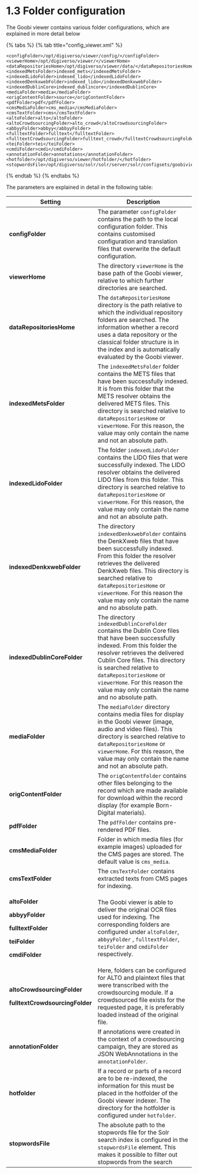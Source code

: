 # 1.3 Folder configuration

The Goobi viewer contains various folder configurations, which are explained in more detail below

{% tabs %}
{% tab title="config_viewer.xml" %}
```markup
<configFolder>/opt/digiverso/viewer/config/</configFolder>
‌<viewerHome>/opt/digiverso/viewer/</viewerHome>
‌<dataRepositoriesHome>/opt/digiverso/viewer/data/</dataRepositoriesHome>
‌<indexedMetsFolder>indexed_mets</indexedMetsFolder>
‌<indexedLidoFolder>indexed_lido</indexedLidoFolder>
‌<indexedDenkxwebFolder>indexed_lido</indexedDenkxwebFolder>
<indexedDublinCore>indexed_dublincore</indexedDublinCore>
‌<mediaFolder>media</mediaFolder>
‌<origContentFolder>source</origContentFolder>
<pdfFolder>pdf</pdfFolder>
<cmsMediaFolder>cms_media</cmsMediaFolder>
‌<cmsTextFolder>cms</cmsTextFolder>
<altoFolder>alto</altoFolder>
<altoCrowdsourcingFolder>alto_crowd</altoCrowdsourcingFolder>
<abbyyFolder>abbyy</abbyyFolder>
<fulltextFolder>fulltext</fulltextFolder>
<fulltextCrowdsourcingFolder>fulltext_crowd</fulltextCrowdsourcingFolder>
<teiFolder>tei</teiFolder>
<cmdiFolder>cmdi</cmdiFolder>
<annotationFolder>annotations</annotationFolder>
‌<hotfolder>/opt/digiverso/viewer/hotfolder/</hotfolder>
‌<stopwordsFile>/opt/digiverso/solr/solr/server/solr/configsets/goobiviewer/conf/lang/stopwords.txt</stopwordsFile>
```
{% endtab %}
{% endtabs %}

The parameters are explained in detail in the following table:

| Setting                                                                                                                                                                        | Description                                                                                                                                                                                                                                                                                                                                   |
| ------------------------------------------------------------------------------------------------------------------------------------------------------------------------------ | --------------------------------------------------------------------------------------------------------------------------------------------------------------------------------------------------------------------------------------------------------------------------------------------------------------------------------------------- |
| **configFolder**                                                                                                                                                               | The parameter `configFolder` contains the path to the local configuration folder. This contains customised configuration and translation files that overwrite the default configuration.                                                                                                                                                      |
| **viewerHome**                                                                                                                                                                 | The directory `viewerHome` is the base path of the Goobi viewer, relative to which further directories are searched.                                                                                                                                                                                                                          |
| **dataRepositoriesHome**                                                                                                                                                       | The `dataRepositoriesHome` directory is the path relative to which the individual repository folders are searched. The information whether a record uses a data repository or the classical folder structure is in the index and is automatically evaluated by the Goobi viewer.                                                              |
| **indexedMetsFolder**                                                                                                                                                          | The `indexedMetsFolder` folder contains the METS files that have been successfully indexed. It is from this folder that the METS resolver obtains the delivered METS files. This directory is searched relative to `dataRepositoriesHome` or `viewerHome`. For this reason, the value may only contain the name and not an absolute path.     |
| **indexedLidoFolder**                                                                                                                                                          | The folder `indexedLidoFolder` contains the LIDO files that were successfully indexed. The LIDO resolver obtains the delivered LIDO files from this folder. This directory is searched relative to `dataRepositoriesHome` or `viewerHome`. For this reason, the value may only contain the name and not an absolute path.                     |
| **indexedDenkxwebFolder**                                                                                                                                                      | The directory `indexedDenkxwebFolder` contains the DenkXweb files that have been successfully indexed. From this folder the resolver retrieves the delivered DenkXweb files. This directory is searched relative to `dataRepositoriesHome` or `viewerHome`. For this reason the value may only contain the name and no absolute path.         |
| **indexedDublinCoreFolder**                                                                                                                                                    | The directory `indexedDublinCoreFolder` contains the Dublin Core files that have been successfully indexed. From this folder the resolver retrieves the delivered Cublin Core files. This directory is searched relative to `dataRepositoriesHome` or `viewerHome`. For this reason the value may only contain the name and no absolute path. |
| **mediaFolder**                                                                                                                                                                | The `mediaFolder` directory contains media files for display in the Goobi viewer (image, audio and video files). This directory is searched relative to `dataRepositoriesHome` or `viewerHome`. For this reason, the value may only contain the name and not an absolute path.                                                                |
| **origContentFolder**                                                                                                                                                          | The `origContentFolder` contains other files belonging to the record which are made available for download within the record display (for example Born-Digital materials).                                                                                                                                                                    |
| **pdfFolder**                                                                                                                                                                  | The `pdfFolder` contains pre-rendered PDF files.                                                                                                                                                                                                                                                                                              |
| **cmsMediaFolder**                                                                                                                                                             | Folder in which media files (for example images) uploaded for the CMS pages are stored. The default value is `cms_media`.                                                                                                                                                                                                                     |
| **cmsTextFolder**                                                                                                                                                              | The `cmsTextFolder` contains extracted texts from CMS pages for indexing.                                                                                                                                                                                                                                                                     |
| <p><strong>altoFolder</strong></p><p><strong>abbyyFolder</strong></p><p><strong>fulltextFolder</strong></p><p><strong>teiFolder</strong></p><p><strong>cmdiFolder</strong></p> | The Goobi viewer is able to deliver the original OCR files used for indexing. The corresponding folders are configured under `altoFolder`, `abbyyFolder` , `fulltextFolder`,  `teiFolder` and `cmdiFolder` respectively.                                                                                                                      |
| <p><strong>altoCrowdsourcingFolder</strong></p><p><strong>fulltextCrowdsourcingFolder</strong></p>                                                                             | Here, folders can be configured for ALTO and plaintext files that were transcribed with the crowdsourcing module. If a crowdsourced file exists for the requested page, it is preferably loaded instead of the original file.                                                                                                                 |
| **annotationFolder**                                                                                                                                                           | If annotations were created in the context of a crowdsourcing campaign, they are stored as JSON WebAnnotations in the `annotationFolder`.                                                                                                                                                                                                     |
| **hotfolder**                                                                                                                                                                  | If a record or parts of a record are to be re-indexed, the information for this must be placed in the hotfolder of the Goobi viewer indexer. The directory for the hotfolder is configured under `hotfolder`.                                                                                                                                 |
| **stopwordsFile**                                                                                                                                                              | The absolute path to the stopwords file for the Solr search index is configured in the `stopwordsFile` element. This makes it possible to filter out stopwords from the search                                                                                                                                                                |
